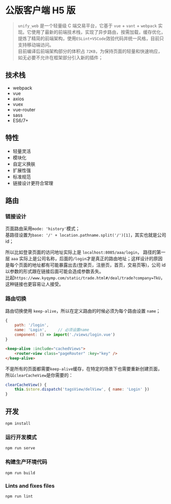 # 公版客户端 H5 版

> `unify_web` 是一个轻量级 C 端交易平台，它基于 `vue` + `vant` + `webpack` 实现。它使用了最新的前端技术栈，实现了异步路由，按需加载，缓存优化，提炼了精简的前端架构，使用`ESLint+VSCode`效验代码并统一风格，目前只支持移动端访问。  
> 目前编译后前端架构部分的体积占 `72KB`，为保持页面的轻量和快速响应，如无必要不允许在框架部分引入新的插件；

## 技术栈

-   webpack
-   vue
-   axios
-   vuex
-   vue-router
-   sass
-   ES6/7+

## 特性

-   轻量灵活
-   模块化
-   自定义换肤
-   扩展性强
-   标准规范
-   链接设计更符合常理

## 路由

### 链接设计

页面路由采用`mode: 'history'`模式；  
基路径设置为`base: '/' + location.pathname.split('/')[1]`，其实也就是公司 id；

所以比如登录页面的访问地址实际上是 `localhost:8085/aaa/login`， 路径的第一层 `aaa` 实际上是公司名称，后面的`/login`才是真正的路由地址；这样设计的原因是每个页面的地址都有可能暴露出去(登录页，注册页，首页，交易页等)，公司 id 以参数的形式跟在链接后面可能会造成参数丢失。  
比起`https://www.kyqymp.com/static/trade.html#/deal/trade?company=TkU`， 这种链接也更容易让人接受。

### 路由切换

路由切换使用 `keep-alive`，所以在定义路由的时候必须为每个路由设置 `name`；

```js
{
    path: '/login',
    name: 'Login',     // 必须设置name
    component: () => import('./views/login.vue')
}
```

```html
<keep-alive :include="cachedViews">
    <router-view class="pageRouter" :key="key" />
</keep-alive>
```

不是所有的页面都需要`keep-alive`缓存，在特定的场景下也需要重新创建页面，所以`clearCacheView`是你需要的：

```js
clearCacheView() {
    this.$store.dispatch('tagsView/delView', { name: 'Login' })         // 对应路由里面的name值
}
```

## 开发

```
npm install
```

### 运行开发模式

```
npm run serve
```

### 构建生产环境代码

```
npm run build
```

### Lints and fixes files

```
npm run lint
```
